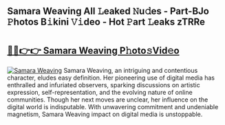 ## Samara Weaving All 𝙻eaked 𝙽u𝚍es - Part-BJo 𝙿hotos B𝚒kini 𝚅𝚒deo - Hot 𝙿art 𝙻eaks zTRRe

# <h2><a href="http://ld1emn.urlbe.top/?page=Samara+Weaving">🔗🔗👉👉 Samara Weaving P𝚑oto𝚜Vid𝚎o</a></h2>

[![Samara Weaving](https://i.imgur.com/eBuTRDB.gif)](http://ld1emn.urlbe.top/?page=Samara+Weaving)
Samara Weaving, an intriguing and contentious character, eludes easy definition. Her pioneering use of digital media has enthralled and infuriated observers, sparking discussions on artistic expression, self-representation, and the evolving nature of online communities. Though her next moves are unclear, her influence on the digital world is indisputable. With unwavering commitment and undeniable magnetism, Samara Weaving impact on digital media is unstoppable.
